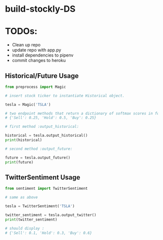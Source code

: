 # build-stockly-DS

# TODOs:

- Clean up repo
- update repo with app.py
- install dependencies to pipenv
- commit changes to heroku

## Historical/Future Usage

```python
from preprocess import Magic

# insert stock ticker to instantiate Historical object.

tesla = Magic('TSLA')

# two endpoint methods that return a dictionary of softmax scores in format:
# {'Sell': 0.25, 'Hold': 0.5, 'Buy': 0.25}

# first method :output_historical:

historical = tesla.output_historical()
print(historical)

# second method :output_future:

future = tesla.output_future()
print(future)
```
## TwitterSentiment Usage

```python
from sentiment import TwitterSentiment

# same as above

tesla = TwitterSentiment('TSLA')

twitter_sentiment = tesla.output_twitter()
print(twitter_sentiment)

# should display :
# {'Sell': 0.1, 'Hold': 0.3, 'Buy': 0.6}
```
